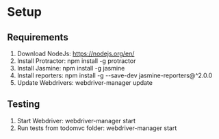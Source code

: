 # Setup

Requirements
------------
1. Download NodeJs: https://nodejs.org/en/
2. Install Protractor: npm install -g protractor
3. Install Jasmine: npm install -g jasmine
4. Install reporters: npm install -g --save-dev jasmine-reporters@^2.0.0
5. Update Webdrivers: webdriver-manager update

Testing
------------
1. Start Webdriver: webdriver-manager start
2. Run tests from todomvc folder: webdriver-manager start
